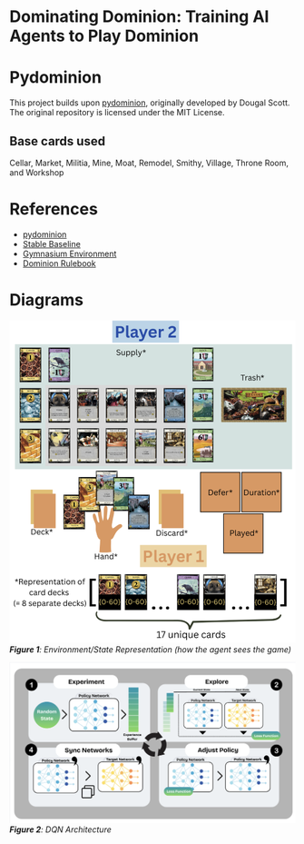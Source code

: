 # Dominating Dominion: Training AI Agents to Play Dominion

# Pydominion
This project builds upon [pydominion](https://github.com/dwagon/pydominion), originally developed by Dougal Scott. The original repository is licensed under the MIT License.

## Base cards used
Cellar, Market, Militia, Mine, Moat, Remodel, Smithy, Village, Throne Room, and Workshop

# References
- [pydominion](https://github.com/dwagon/pydominion)
- [Stable Baseline](https://stable-baselines3.readthedocs.io/en/master/)
- [Gymnasium Environment](https://gymnasium.farama.org/introduction/create_custom_env/)
- [Dominion Rulebook](https://cdn.1j1ju.com/medias/59/e6/c2-dominion-rulebook.pdf)

# Diagrams
![alt text](diagrams/state_representation.png?raw=true)
***Figure 1**: Environment/State Representation (how the agent sees the game)*

![DQN Architecture](diagrams/DQN.png?raw=true)
***Figure 2**: DQN Architecture*